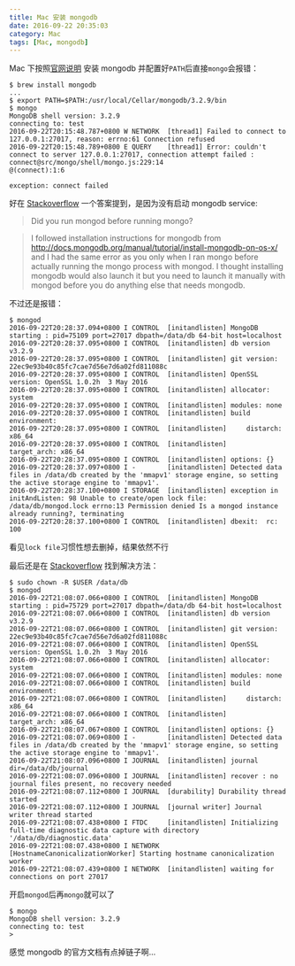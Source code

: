```yaml
---
title: Mac 安装 mongodb
date: 2016-09-22 20:35:03
category: Mac
tags: [Mac, mongodb]
---
```


Mac 下按照[官网说明][1] 安装 mongodb 并配置好`PATH`后直接`mongo`会报错：

```
$ brew install mongodb
...
$ export PATH=$PATH:/usr/local/Cellar/mongodb/3.2.9/bin
$ mongo
MongoDB shell version: 3.2.9
connecting to: test
2016-09-22T20:15:48.787+0800 W NETWORK  [thread1] Failed to connect to 127.0.0.1:27017, reason: errno:61 Connection refused
2016-09-22T20:15:48.789+0800 E QUERY    [thread1] Error: couldn't connect to server 127.0.0.1:27017, connection attempt failed :
connect@src/mongo/shell/mongo.js:229:14
@(connect):1:6

exception: connect failed
```

好在 [Stackoverflow][2] 一个答案提到，是因为没有启动 mongodb service:

> Did you run mongod before running mongo?

> I followed installation instructions for mongodb from http://docs.mongodb.org/manual/tutorial/install-mongodb-on-os-x/ and I had the same error as you only when I ran mongo before actually running the mongo process with mongod. I thought installing mongodb would also launch it but you need to launch it manually with mongod before you do anything else that needs mongodb.

不过还是报错：

```
$ mongod
2016-09-22T20:28:37.094+0800 I CONTROL  [initandlisten] MongoDB starting : pid=75109 port=27017 dbpath=/data/db 64-bit host=localhost
2016-09-22T20:28:37.095+0800 I CONTROL  [initandlisten] db version v3.2.9
2016-09-22T20:28:37.095+0800 I CONTROL  [initandlisten] git version: 22ec9e93b40c85fc7cae7d56e7d6a02fd811088c
2016-09-22T20:28:37.095+0800 I CONTROL  [initandlisten] OpenSSL version: OpenSSL 1.0.2h  3 May 2016
2016-09-22T20:28:37.095+0800 I CONTROL  [initandlisten] allocator: system
2016-09-22T20:28:37.095+0800 I CONTROL  [initandlisten] modules: none
2016-09-22T20:28:37.095+0800 I CONTROL  [initandlisten] build environment:
2016-09-22T20:28:37.095+0800 I CONTROL  [initandlisten]     distarch: x86_64
2016-09-22T20:28:37.095+0800 I CONTROL  [initandlisten]     target_arch: x86_64
2016-09-22T20:28:37.095+0800 I CONTROL  [initandlisten] options: {}
2016-09-22T20:28:37.097+0800 I -        [initandlisten] Detected data files in /data/db created by the 'mmapv1' storage engine, so setting the active storage engine to 'mmapv1'.
2016-09-22T20:28:37.100+0800 I STORAGE  [initandlisten] exception in initAndListen: 98 Unable to create/open lock file: /data/db/mongod.lock errno:13 Permission denied Is a mongod instance already running?, terminating
2016-09-22T20:28:37.100+0800 I CONTROL  [initandlisten] dbexit:  rc: 100
```

看见`lock file`习惯性想去删掉，结果依然不行

最后还是在 [Stackoverflow][3] 找到解决方法：

```
$ sudo chown -R $USER /data/db
$ mongod
2016-09-22T21:08:07.066+0800 I CONTROL  [initandlisten] MongoDB starting : pid=75729 port=27017 dbpath=/data/db 64-bit host=localhost
2016-09-22T21:08:07.066+0800 I CONTROL  [initandlisten] db version v3.2.9
2016-09-22T21:08:07.066+0800 I CONTROL  [initandlisten] git version: 22ec9e93b40c85fc7cae7d56e7d6a02fd811088c
2016-09-22T21:08:07.066+0800 I CONTROL  [initandlisten] OpenSSL version: OpenSSL 1.0.2h  3 May 2016
2016-09-22T21:08:07.066+0800 I CONTROL  [initandlisten] allocator: system
2016-09-22T21:08:07.066+0800 I CONTROL  [initandlisten] modules: none
2016-09-22T21:08:07.066+0800 I CONTROL  [initandlisten] build environment:
2016-09-22T21:08:07.066+0800 I CONTROL  [initandlisten]     distarch: x86_64
2016-09-22T21:08:07.066+0800 I CONTROL  [initandlisten]     target_arch: x86_64
2016-09-22T21:08:07.067+0800 I CONTROL  [initandlisten] options: {}
2016-09-22T21:08:07.069+0800 I -        [initandlisten] Detected data files in /data/db created by the 'mmapv1' storage engine, so setting the active storage engine to 'mmapv1'.
2016-09-22T21:08:07.096+0800 I JOURNAL  [initandlisten] journal dir=/data/db/journal
2016-09-22T21:08:07.096+0800 I JOURNAL  [initandlisten] recover : no journal files present, no recovery needed
2016-09-22T21:08:07.112+0800 I JOURNAL  [durability] Durability thread started
2016-09-22T21:08:07.112+0800 I JOURNAL  [journal writer] Journal writer thread started
2016-09-22T21:08:07.438+0800 I FTDC     [initandlisten] Initializing full-time diagnostic data capture with directory '/data/db/diagnostic.data'
2016-09-22T21:08:07.438+0800 I NETWORK  [HostnameCanonicalizationWorker] Starting hostname canonicalization worker
2016-09-22T21:08:07.439+0800 I NETWORK  [initandlisten] waiting for connections on port 27017

```

开启`mongod`后再`mongo`就可以了

```
$ mongo
MongoDB shell version: 3.2.9
connecting to: test
>
```

感觉 mongodb 的官方文档有点掉链子啊...

[1]:	https://docs.mongodb.com/manual/mongo/
[2]:	http://stackoverflow.com/questions/12831939/couldnt-connect-to-server-127-0-0-127017/17220732#17220732
[3]:	http://stackoverflow.com/questions/15229412/unable-to-create-open-lock-file-data-mongod-lock-errno13-permission-denied/22623543#22623543